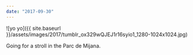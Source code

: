 ```yaml
---
date: "2017-09-30"
---
```


![yo yo]({{ site.baseurl }}/assets/images/2017/tumblr_ox329wQJEJ1r16syio1_1280-1024x1024.jpg)

Going for a stroll in the Parc de Mijana.
